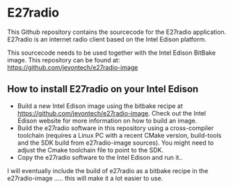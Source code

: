 # E27radio

This Github repository contains the sourcecode for the E27radio application.
E27radio is an internet radio client based on the Intel Edison platform.

This sourcecode needs to be used together with the Intel Edison BitBake image.
This repository can be found at:
https://github.com/jevontech/e27radio-image 


## How to install E27radio on your Intel Edison

* Build a new Intel Edison image using the bitbake recipe at https://github.com/jevontech/e27radio-image. Check out the Intel Edison website for more information on how to build an image.
* Build the e27radio software in this repository using a cross-compiler toolchain (requires a Linux PC with a recent CMake version, build-tools and the SDK build from e27radio-image sources). 
You might need to adjust the Cmake toolchain file to point to the SDK.
* Copy the e27radio software to the Intel Edison and run it..

I will eventually include the build of e27radio as a bitbake recipe in the e27radio-image ..... this will make it a lot easier to use.